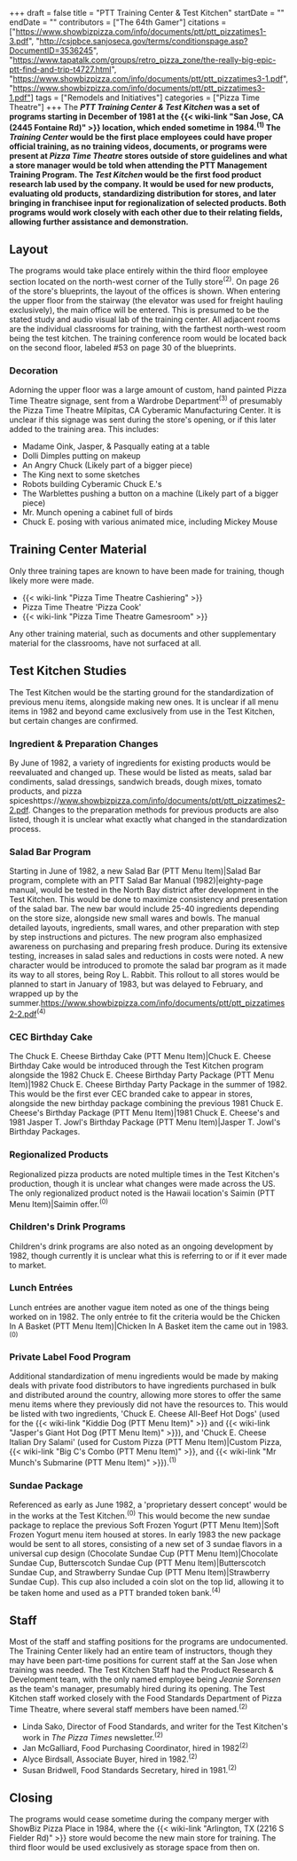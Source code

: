 +++
draft = false
title = "PTT Training Center & Test Kitchen"
startDate = ""
endDate = ""
contributors = ["The 64th Gamer"]
citations = ["https://www.showbizpizza.com/info/documents/ptt/ptt_pizzatimes1-3.pdf", "http://csjpbce.sanjoseca.gov/terms/conditionspage.asp?DocumentID=3536245", "https://www.tapatalk.com/groups/retro_pizza_zone/the-really-big-epic-ptt-find-and-trip-t4727.html", "https://www.showbizpizza.com/info/documents/ptt/ptt_pizzatimes3-1.pdf", "https://www.showbizpizza.com/info/documents/ptt/ptt_pizzatimes3-1.pdf"]
tags = ["Remodels and Initiatives"]
categories = ["Pizza Time Theatre"]
+++
The ***PTT Training Center & Test Kitchen* was a set of programs starting in December of 1981 at the {{< wiki-link "San Jose, CA (2445 Fontaine Rd)" >}} location, which ended sometime in 1984.<sup>(1)</sup>
The *Training Center* would be the first place employees could have proper official training, as no training videos, documents, or programs were present at *Pizza Time Theatre* stores outside of store guidelines and what a store manager would be told when attending the PTT Management Training Program.
The *Test Kitchen* would be the first food product research lab used by the company. It would be used for new products, evaluating old products, standardizing distribution for stores, and later bringing in franchisee input for regionalization of selected products.
Both programs would work closely with each other due to their relating fields, allowing further assistance and demonstration.**

## Layout

The programs would take place entirely within the third floor employee section located on the north-west corner of the Tully store<sup>(2)</sup>. On page 26 of the store's blueprints, the layout of the offices is shown.
When entering the upper floor from the stairway (the elevator was used for freight hauling exclusively), the main office will be entered. This is presumed to be the stated study and audio visual lab of the training center. All adjacent rooms are the individual classrooms for training, with the farthest north-west room being the test kitchen. The training conference room would be located back on the second floor, labeled #53 on page 30 of the blueprints.

### Decoration

Adorning the upper floor was a large amount of custom, hand painted Pizza Time Theatre signage, sent from a Wardrobe Department<sup>(3)</sup> of presumably the Pizza Time Theatre Milpitas, CA Cyberamic Manufacturing Center. It is unclear if this signage was sent during the store's opening, or if this later added to the training area. This includes:

- Madame Oink, Jasper, & Pasqually eating at a table
- Dolli Dimples putting on makeup
- An Angry Chuck (Likely part of a bigger piece)
- The King next to some sketches
- Robots building Cyberamic Chuck E.'s
- The Warblettes pushing a button on a machine (Likely part of a bigger piece)
- Mr. Munch opening a cabinet full of birds
- Chuck E. posing with various animated mice, including Mickey Mouse

## Training Center Material

Only three training tapes are known to have been made for training, though likely more were made.

- {{< wiki-link "Pizza Time Theatre Cashiering" >}}
- Pizza Time Theatre 'Pizza Cook'
- {{< wiki-link "Pizza Time Theatre Gamesroom" >}}

Any other training material, such as documents and other supplementary material for the classrooms, have not surfaced at all.

## Test Kitchen Studies

The Test Kitchen would be the starting ground for the standardization of previous menu items, alongside making new ones. It is unclear if all menu items in 1982 and beyond came exclusively from use in the Test Kitchen, but certain changes are confirmed.

### Ingredient & Preparation Changes

By June of 1982, a variety of ingredients for existing products would be reevaluated and changed up. These would be listed as meats, salad bar condiments, salad dressings, sandwich breads, dough mixes, tomato products, and pizza spiceshttps://www.showbizpizza.com/info/documents/ptt/ptt_pizzatimes2-2.pdf. Changes to the preparation methods for previous products are also listed, though it is unclear what exactly what changed in the standardization process.

### Salad Bar Program

Starting in June of 1982, a new Salad Bar (PTT Menu Item)|Salad Bar program, complete with an PTT Salad Bar Manual (1982)|eighty-page manual, would be tested in the North Bay district after development in the Test Kitchen. This would be done to maximize consistency and presentation of the salad bar. The new bar would include 25-40 ingredients depending on the store size, alongside new small wares and bowls. The manual detailed layouts, ingredients, small wares, and other preparation with step by step instructions and pictures. The new program also emphasized awareness on purchasing and preparing fresh produce.
During its extensive testing, increases in salad sales and reductions in costs were noted. A new character would be introduced to promote the salad bar program as it made its way to all stores, being Roy L. Rabbit. This rollout to all stores would be planned to start in January of 1983, but was delayed to February, and wrapped up by the summer.https://www.showbizpizza.com/info/documents/ptt/ptt_pizzatimes2-2.pdf<sup>(4)</sup>

### CEC Birthday Cake

The Chuck E. Cheese Birthday Cake (PTT Menu Item)|Chuck E. Cheese Birthday Cake would be introduced through the Test Kitchen program alongside the 1982 Chuck E. Cheese Birthday Party Package (PTT Menu Item)|1982 Chuck E. Cheese Birthday Party Package in the summer of 1982. This would be the first ever CEC branded cake to appear in stores, alongside the new birthday package combining the previous 1981 Chuck E. Cheese's Birthday Package (PTT Menu Item)|1981 Chuck E. Cheese's and 1981 Jasper T. Jowl's Birthday Package (PTT Menu Item)|Jasper T. Jowl's Birthday Packages.

### Regionalized Products

Regionalized pizza products are noted multiple times in the Test Kitchen's production, though it is unclear what changes were made across the US. The only regionalized product noted is the Hawaii location's Saimin (PTT Menu Item)|Saimin offer.<sup>(0)</sup>

### Children's Drink Programs

Children's drink programs are also noted as an ongoing development by 1982, though currently it is unclear what this is referring to or if it ever made to market.

### Lunch Entrées

Lunch entrées are another vague item noted as one of the things being worked on in 1982. The only entrée to fit the criteria would be the Chicken In A Basket (PTT Menu Item)|Chicken In A Basket item the came out in 1983.<sup>(0)</sup>

### Private Label Food Program

Additional standardization of menu ingredients would be made by making deals with private food distributors to have ingredients purchased in bulk and distributed around the country, allowing more stores to offer the same menu items where they previously did not have the resources to. This would be listed with two ingredients, 'Chuck E. Cheese All-Beef Hot Dogs' (used for the {{< wiki-link "Kiddie Dog (PTT Menu Item)" >}} and {{< wiki-link "Jasper's Giant Hot Dog (PTT Menu Item)" >}}), and 'Chuck E. Cheese Italian Dry Salami' (used for Custom Pizza (PTT Menu Item)|Custom Pizza, {{< wiki-link "Big C's Combo (PTT Menu Item)" >}}, and {{< wiki-link "Mr Munch's Submarine (PTT Menu Item)" >}}).<sup>(1)</sup>

### Sundae Package

Referenced as early as June 1982, a 'proprietary dessert concept' would be in the works at the Test Kitchen.<sup>(0)</sup> This would become the new sundae package to replace the previous Soft Frozen Yogurt (PTT Menu Item)|Soft Frozen Yogurt menu item housed at stores. In early 1983 the new package would be sent to all stores, consisting of a new set of 3 sundae flavors in a universal cup design (Chocolate Sundae Cup (PTT Menu Item)|Chocolate Sundae Cup, Butterscotch Sundae Cup (PTT Menu Item)|Butterscotch Sundae Cup, and Strawberry Sundae Cup (PTT Menu Item)|Strawberry Sundae Cup). This cup also included a coin slot on the top lid, allowing it to be taken home and used as a PTT branded token bank.<sup>(4)</sup>

## Staff

Most of the staff and staffing positions for the programs are undocumented. The Training Center likely had an entire team of instructors, though they may have been part-time positions for current staff at the San Jose when training was needed.
The Test Kitchen Staff had the Product Research & Development team, with the only named employee being *Jeanie Sorensen* as the team's manager, presumably hired during its opening. The Test Kitchen staff worked closely with the Food Standards Department of Pizza Time Theatre, where several staff members have been named.<sup>(2)</sup>

- Linda Sako, Director of Food Standards, and writer for the Test Kitchen's work in *The Pizza Times* newsletter.<sup>(2)</sup>
- Jan McGalliard, Food Purchasing Coordinator, hired in 1982<sup>(2)</sup>
- Alyce Birdsall, Associate Buyer, hired in 1982.<sup>(2)</sup>
- Susan Bridwell, Food Standards Secretary, hired in 1981.<sup>(2)</sup>

## Closing

The programs would cease sometime during the company merger with ShowBiz Pizza Place in 1984, where the {{< wiki-link "Arlington, TX (2216 S Fielder Rd)" >}} store would become the new main store for training. The third floor would be used exclusively as storage space from then on.

